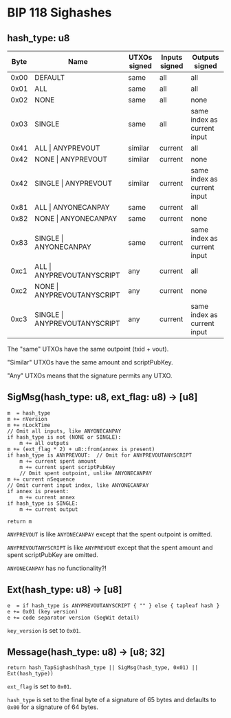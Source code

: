 # BIP 118 Sighashes

## hash_type: u8

| Byte | Name                          | UTXOs signed | Inputs signed | Outputs signed              |
|------|-------------------------------|--------------|---------------|-----------------------------|
| 0x00 | DEFAULT                       | same         | all           | all                         |
| 0x01 | ALL                           | same         | all           | all                         |
| 0x02 | NONE                          | same         | all           | none                        |
| 0x03 | SINGLE                        | same         | all           | same index as current input |
| 0x41 | ALL \| ANYPREVOUT             | similar      | current       | all                         |
| 0x42 | NONE \| ANYPREVOUT            | similar      | current       | none                        |
| 0x42 | SINGLE \| ANYPREVOUT          | similar      | current       | same index as current input |
| 0x81 | ALL \| ANYONECANPAY           | same         | current       | all                         |
| 0x82 | NONE \| ANYONECANPAY          | same         | current       | none                        |
| 0x83 | SINGLE \| ANYONECANPAY        | same         | current       | same index as current input |
| 0xc1 | ALL \| ANYPREVOUTANYSCRIPT    | any          | current       | all                         |
| 0xc2 | NONE \| ANYPREVOUTANYSCRIPT   | any          | current       | none                        |
| 0xc3 | SINGLE \| ANYPREVOUTANYSCRIPT | any          | current       | same index as current input |

The "same" UTXOs have the same outpoint (txid + vout).

"Similar" UTXOs have the same amount and scriptPubKey.

"Any" UTXOs means that the signature permits any UTXO.

## SigMsg(hash_type: u8, ext_flag: u8) -> [u8]

```
m  = hash_type
m += nVersion
m += nLockTime
// Omit all inputs, like ANYONECANPAY
if hash_type is not (NONE or SINGLE):
    m += all outputs
m += (ext_flag * 2) + u8::from(annex is present)
if hash_type is ANYPREVOUT:  // Omit for ANYPREVOUTANYSCRIPT
    m += current spent amount
    m += current spent scriptPubKey
    // Omit spent outpoint, unlike ANYONECANPAY
m += current nSequence
// Omit current input index, like ANYONECANPAY
if annex is present:
    m += current annex
if hash_type is SINGLE:
    m += current output

return m
```

`ANYPREVOUT` is like `ANYONECANPAY` except that the spent outpoint is omitted.

`ANYPREVOUTANYSCRIPT` is like `ANYPREVOUT` except that the spent amount and spent scriptPubKey are omitted.

`ANYONECANPAY` has no functionality?!

## Ext(hash_type: u8) -> [u8]

```
e  = if hash_type is ANYPREVOUTANYSCRIPT { "" } else { tapleaf hash }
e += 0x01 (key version)
e += code separator version (SegWit detail)
```

`key_version` is set to `0x01`.

## Message(hash_type: u8) -> [u8; 32]

```
return hash_TapSighash(hash_type || SigMsg(hash_type, 0x01) || Ext(hash_type))
```

`ext_flag` is set to `0x01`.

`hash_type` is set to the final byte of a signature of 65 bytes and defaults to `0x00` for a signature of 64 bytes.
